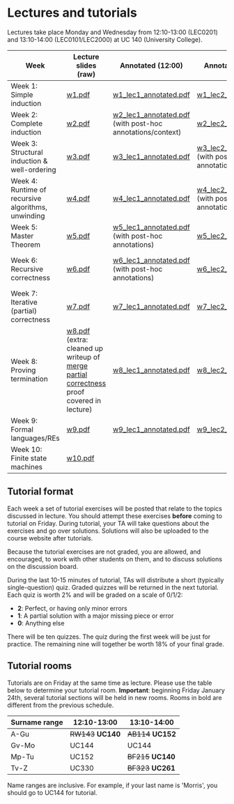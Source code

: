 # Lectures and tutorials

Lectures take place Monday and Wednesday from 12:10-13:00 (LEC0201) and 13:10-14:00 (LEC0101/LEC2000) at UC 140 (University College).

Week    | Lecture slides (raw) | Annotated (12:00) | Annotated (13:00) | Tutorial
--------|----------------------|-------------------|-------------------|--------
Week 1: Simple induction | [w1.pdf](lecture_slides/w1.pdf) | [w1_lec1_annotated.pdf](lecture_slides/w1_lec1_annotated.pdf) | [w1_lec2_annotated.pdf](lecture_slides/w1_lec2_annotated.pdf) | [ex1.pdf](exercises/ex1.pdf) ([solutions](exercises/ex1_solutions.pdf))
Week 2: Complete induction | [w2.pdf](lecture_slides/w2.pdf) | [w2_lec1_annotated.pdf](lecture_slides/w2_lec1_annotated.pdf) (with post-hoc annotations/context) | [w2_lec2_annotated.pdf](lecture_slides/w2_lec2_annotated.pdf) | [ex2.pdf](exercises/ex2.pdf) ([solutions](exercises/ex2_solutions.pdf))
Week 3: Structural induction & well-ordering | [w3.pdf](lecture_slides/w3.pdf) | [w3_lec1_annotated.pdf](lecture_slides/w3_lec1_annotated.pdf)  | [w3_lec2_annotated.pdf](lecture_slides/w3_lec2_annotated.pdf) (with post-hoc annotations/context) | [ex3.pdf](exercises/ex3.pdf) ([solutions](exercises/ex3_solutions.pdf))
Week 4: Runtime of recursive algorithms, unwinding | [w4.pdf](lecture_slides/w4.pdf) | [w4_lec1_annotated.pdf](lecture_slides/w4_lec1_annotated.pdf)  | [w4_lec2_annotated.pdf](lecture_slides/w4_lec2_annotated.pdf) (with post-hoc annotations/context)| [ex4.pdf](exercises/ex4.pdf) ([solutions](exercises/ex4_solutions.pdf), [quiz 1](exercises/q4_v1_solutions.pdf), [quiz 2](exercises/q4_v2_solutions.pdf))
Week 5: Master Theorem | [w5.pdf](lecture_slides/w5.pdf) | [w5_lec1_annotated.pdf](lecture_slides/w5_lec1_annotated.pdf) (with post-hoc annotations) | [w5_lec2_annotated.pdf](lecture_slides/w5_lec2_annotated.pdf) | *no tutorial this week*
Week 6: Recursive correctness | [w6.pdf](lecture_slides/w6.pdf) | [w6_lec1_annotated.pdf](lecture_slides/w6_lec1_annotated.pdf) (with post-hoc annotations) | [w6_lec2_annotated.pdf](lecture_slides/w6_lec2_annotated.pdf) | [ex6.pdf](exercises/ex6.pdf) ([solutions](exercises/ex6_solutions.pdf), [quiz 1](exercises/q6_v1_solutions.pdf), [quiz 2](exercises/q6_v2_solutions.pdf))
Week 7: Iterative (partial) correctness | [w7.pdf](lecture_slides/w7.pdf) | [w7_lec1_annotated.pdf](lecture_slides/w7_lec1_annotated.pdf) | [w7_lec2_annotated.pdf](lecture_slides/w7_lec2_annotated.pdf) | [ex7.pdf](exercises/ex7.pdf)  ([solutions](exercises/ex7_solutions.pdf), [quiz 1](exercises/q7_v1_solutions.pdf), [quiz 2](exercises/q7_v2_solutions.pdf))|
Week 8: Proving termination | [w8.pdf](lecture_slides/w8.pdf) (extra: cleaned up writeup of [merge partial correctness](lecture_slides/merge_proof.pdf) proof covered in lecture) | [w8_lec1_annotated.pdf](lecture_slides/w8_lec1_annotated.pdf)  | [w8_lec2_annotated.pdf](lecture_slides/w8_lec2_annotated.pdf) |  [ex8.pdf](exercises/ex8.pdf) ([solutions](exercises/ex8_solutions.pdf), [quiz 1](exercises/q8_v1_solutions.pdf), [quiz 2](exercises/q8_v2_solutions.pdf)) |
Week 9: Formal languages/REs | [w9.pdf](lecture_slides/w9.pdf) | [w9_lec1_annotated.pdf](lecture_slides/w9_lec1_annotated.pdf) | [w9_lec2_annotated.pdf](lecture_slides/w9_lec2_annotated.pdf)  | [ex9.pdf](exercises/ex9.pdf) ([solutions](exercises/ex9_solutions.pdf))|
Week 10: Finite state machines | [w10.pdf](lecture_slides/w10.pdf)  |    |     |  [ex10.pdf](exercises/ex10.pdf) |

## Tutorial format

Each week a set of tutorial exercises will be posted that relate to the topics discussed in lecture. You should attempt these exercises **before** coming to tutorial on Friday. During tutorial, your TA will take questions about the exercises and go over solutions. Solutions will also be uploaded to the course website after tutorials.

Because the tutorial exercises are not graded, you are allowed, and encouraged, to work with other students on them, and to discuss solutions on the discussion board.

During the last 10-15 minutes of tutorial, TAs will distribute a short (typically single-question) quiz. Graded quizzes will be returned in the next tutorial. Each quiz is worth 2% and will be graded on a scale of 0/1/2:

* **2**: Perfect, or having only minor errors
* **1**: A partial solution with a major missing piece or error
* **0**: Anything else

There will be ten quizzes. The quiz during the first week will be just for practice. The remaining nine will together be worth 18% of your final grade.

## Tutorial rooms

Tutorials are on Friday at the same time as lecture. Please use the table below to determine your tutorial room. **Important**: beginning Friday January 24th, several tutorial sections will be held in new rooms. Rooms in bold are different from the previous schedule.

Surname range  | 12:10-13:00    | 13:10-14:00
---------------|----------------|-------------
A-Gu           |       <s>RW143</s> **UC140**    |     <s>AB114</s> **UC152**
Gv-Mo          |        UC144   |       UC144
Mp-Tu          |        UC152   |       <s>BF215</s> **UC140**
Tv-Z           |        UC330   |       <s>BF323</s> **UC261**

Name ranges are inclusive. For example, if your last name is 'Morris', you should go to UC144 for tutorial.
